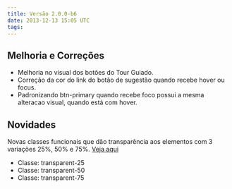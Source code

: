 ```yaml
---
title: Versão 2.0.0-b6
date: 2013-12-13 15:05 UTC
tags:
---
```


## Melhoria e Correções
* Melhoria no visual dos botões do Tour Guiado.
* Correção da cor do link do botão de sugestão quando recebe hover ou focus.
* Padronizando btn-primary quando recebe foco possui a mesma alteracao visual, quando está com hover.


## Novidades
Novas classes funcionais que dão transparência aos elementos com 3 variações 25%, 50% e 75%. <a href="http://locaweb.github.io/locawebstyle/manual/componentes/classes-funcionais/">Veja aqui</a>

* Classe: transparent-25
* Classe: transparent-50
* Classe: transparent-75
